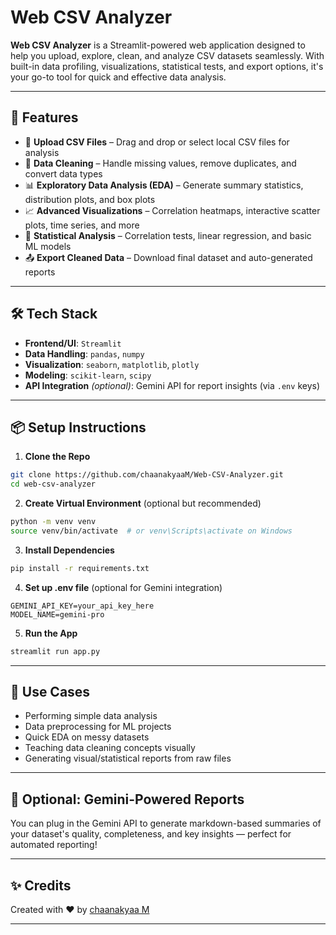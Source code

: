 # Web CSV Analyzer

**Web CSV Analyzer** is a Streamlit-powered web application designed to help you upload, explore, clean, and analyze CSV datasets seamlessly. With built-in data profiling, visualizations, statistical tests, and export options, it's your go-to tool for quick and effective data analysis.

---

## 🚀 Features

- 📁 **Upload CSV Files** – Drag and drop or select local CSV files for analysis
- 🧹 **Data Cleaning** – Handle missing values, remove duplicates, and convert data types
- 📊 **Exploratory Data Analysis (EDA)** – Generate summary statistics, distribution plots, and box plots
- 📈 **Advanced Visualizations** – Correlation heatmaps, interactive scatter plots, time series, and more
- 📐 **Statistical Analysis** – Correlation tests, linear regression, and basic ML models
- 📤 **Export Cleaned Data** – Download final dataset and auto-generated reports

---

## 🛠️ Tech Stack

- **Frontend/UI**: `Streamlit`
- **Data Handling**: `pandas`, `numpy`
- **Visualization**: `seaborn`, `matplotlib`, `plotly`
- **Modeling**: `scikit-learn`, `scipy`
- **API Integration** *(optional)*: Gemini API for report insights (via `.env` keys)

---

## 📦 Setup Instructions

1. **Clone the Repo**
```bash
git clone https://github.com/chaanakyaaM/Web-CSV-Analyzer.git
cd web-csv-analyzer
```

2. **Create Virtual Environment** (optional but recommended)
```bash
python -m venv venv
source venv/bin/activate  # or venv\Scripts\activate on Windows
```

3. **Install Dependencies**
```bash
pip install -r requirements.txt
```

4. **Set up .env file** (optional for Gemini integration)
```env
GEMINI_API_KEY=your_api_key_here
MODEL_NAME=gemini-pro
```

5. **Run the App**
```bash
streamlit run app.py
```


---

## 🧠 Use Cases
- Performing simple data analysis
- Data preprocessing for ML projects
- Quick EDA on messy datasets
- Teaching data cleaning concepts visually
- Generating visual/statistical reports from raw files

---

## 🤖 Optional: Gemini-Powered Reports
You can plug in the Gemini API to generate markdown-based summaries of your dataset's quality, completeness, and key insights — perfect for automated reporting!

---

## ✨ Credits
Created with ❤️ by [chaanakyaa M](https://github.com/chaanakyaaM)

---

